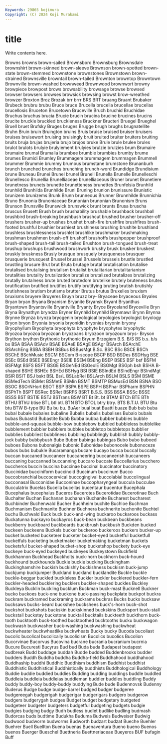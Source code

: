 ```yaml
---
Keywords: 29865 kojimura
Copyright: (C) 2024 Koji Murakami
---
```


# title

Write contents here.



 Browns browns brown-sailed Brownsboro Brownsburg Brownsdale brownshirt brown-skinned
brown-sleeve Brownson brown-spotted brown-state brown-stemmed brownstone brownstones Brownstown brown-strained Brownsville
browntail brown-tailed Brownton browntop Browntown Brownville brown-washed brownweed Brownwood brownwort
browny browpiece browpost brows browsability browsage browse browsed browser browsers
browses browsick browsing browst brow-wreathed browzer Broxton Broz Brozak brr
brrr BRS BRT bruang Bruant Brubaker Brubeck brubru brubu Bruce
bruce Brucella brucella brucellae brucellas brucellosis Bruceton Brucetown Bruceville Bruch
bruchid Bruchidae Bruchus bruchus brucia Brucie brucin brucina brucine brucines
brucins brucite bruckle bruckled bruckleness Bruckner Bructeri Bruegel Brueghel Bruell
bruet Brufsky Bruges bruges Brugge brugh brughs brugnatellite Bruhn Bruin
bruin Bruington bruins Bruis bruise bruised bruiser bruisers bruises bruisewort
bruising bruisingly bruit bruited bruiter bruiters bruiting bruits bruja brujas
brujeria brujo brujos bruke Brule brule brulee brules brulot brulots
brulyie brulyiement brulyies brulzie brulzies brum Brumaire brumaire brumal Brumalia
brumbee brumbie brumbies brumby brume brumes Brumidi Brumley Brummagem brummagem
brummagen Brummell brummer Brummie brummy brumous brumstane brumstone Brunanburh brunch
brunched brunches brunching brunch-word Brundidge Brundisium brune Bruneau Brunei Brunel
brunel Brunell Brunella Brunelle Brunelleschi Brunellesco Brunellia Brunelliaceae brunelliaceous Bruner
brunet Brunetiere brunetness brunets brunette brunetteness brunettes Brunfelsia Brunhild brunhild
Brunhilda Brunhilde Bruni Bruning brunion brunissure Brunistic brunizem brunizems Brunk
Brunn brunneous Brunner Brunnhilde Brunnichia Bruno Brunonia Brunoniaceae Brunonian brunonian
Brunonism Bruns Brunson Brunsville Brunswick brunswick brunt brunts Brusa bruscha
bruscus Brusett Brush brush brushability brushable brushback brushball brushbird brush-breaking
brushbush brushcut brushed brusher brusher-off brushers brusher-up brushes brushet brush-fire
brushfire brushfires brush-footed brushful brushier brushiest brushiness brushing brushite brushland
brushless brushlessness brushlet brushlike brushmaker brushmaking brushman brushmen brush-off brushoff
brushoffs brushpopper brushproof brush-shaped brush-tail brush-tailed Brushton brush-tongued brush-treat brushup
brushups brushwood brushwork brushy brusk brusker bruskest bruskly bruskness Brusly
brusque brusquely brusqueness brusquer brusquerie brusquest Brussel brussel Brussels brussels
brustle brustled brustling brusure Brut brut Bruta brutage brutal brutalisation
brutalise brutalised brutalising brutalism brutalist brutalitarian brutalitarianism brutalities brutality brutalization
brutalize brutalized brutalizes brutalizing brutally brutalness brute bruted brutedom brutelike
brutely bruteness brutes brutification brutified brutifies brutify brutifying bruting brutish
brutishly brutishness brutism brutisms brutter Brutus brutus Bruxelles bruxism bruxisms
bruyere Bruyeres Bruyn bruzz bry- Bryaceae bryaceous Bryales Bryan bryan
Bryana Bryanism Bryanite Bryansk Bryant Bryanthus Bryantown Bryantsville Bryantville Bryanty
Bryce Bryceland Bryceville Bryn Bryna Brynathyn bryndza Bryner Brynhild brynhild
Brynmawr Brynn Brynna Brynne Brynza brynza bryogenin bryological bryologies bryologist
bryology Bryon bryon Bryonia bryonia bryonidin bryonies bryonin bryony Bryophyllum
Bryophyta bryophyta bryophyte bryophytes bryophytic Bryozoa bryozoa bryozoan bryozoans bryozoon
bryozoum brys- Bryson Brython brython Brythonic brythonic Bryum Brzegiem B.S.
B/S BS b.s. b/s bs BSA BSAA BSAdv BSAE BSAeE
BSAgE BSAgr BSArch BSArchE BSArchEng BSBA BSBH BSBus BSBusMgt B.Sc.
BSC BSc BSCE BSCh BSChE BSchMusic BSCM BSCom B-scope BSCP
BSD BSDes BSDHyg BSE BSEc BSEd BSEE BSEEngr BSElE BSEM
BSEng BSEP BSES BSF bsf BSFM BSFMgt BSFS BSFT BSGE
BSGeNEd BSGeolE BSGMgt BSGph bsh BSHA B-shaped BSHE BSHEc BSHEd
BSHyg BSI BSIE BSIndEd BSIndEngr BSIndMgt BSIR BSIT BSJ bskt
BSL Bs/L BSLabRel BSLArch BSLM BSLS BSM BSME BSMedTech BSMet
BSMetE BSMin BSMT BSMTP BSMusEd BSN BSNA BSO BSOC BSOrNHort
BSOT BSP BSPA BSPE BSPH BSPhar BSPharm BSPHN BSPhTh BSPT
BSRec BSRet BSRFS BSRT B.S.S. BSS BSSA BSSc BSSE BSSS
BST BSTIE BSTJ BSTrans BSW BT Bt Bt. bt BTAM
BTCh BTE BTh BTHU BThU btise BTL btl btl. BTN
BTO BTOL btry btry. BTS B.T.U. BTU Btu btu BTW
B-type BU Bu bu bu. BuAer bual buat Buatti buaze
Bub bub buba bubal bubale bubales bubaline Bubalis bubalis bubalises
Bubalo bubals bubas Bubastid Bubastite Bubb Bubba bubba bubber bubbies
bubble bubble-and-squeak bubble-bow bubblebow bubbled bubbleless bubblelike bubblement bubbler bubblers
bubbles bubbletop bubbletops bubblier bubblies bubbliest bubbliness bubbling bubblingly bubblish
bubbly bubbly-jock bubby bubbybush Bube Buber bubinga bubingas Bubo bubo
buboed buboes Bubona bubonalgia bubonic Bubonidae bubonocele bubonoceze bubos bubs
bubukle Bucaramanga bucare bucayo bucca buccal buccally buccan buccaned buccaneer
buccaneering buccaneerish buccaneers buccaning buccanned buccanning buccaro buccate Buccellarius bucchero
buccheros buccin buccina buccinae buccinal buccinator buccinatory Buccinidae bucciniform buccinoid
Buccinum buccinum Bucco buccobranchial buccocervical buccogingival buccolabial buccolingual bucconasal Bucconidae
Bucconinae buccopharyngeal buccula bucculae Bucculatrix Bucelas Bucella bucellas bucentaur bucentur
Bucephala Bucephalus bucephalus Buceros Bucerotes Bucerotidae Bucerotinae Buch Buchalter Buchan
Buchanan buchanan Buchanite Bucharest bucharest Buchbinder Buchenwald Bucher Buchheim buchite
Buchloe Buchman Buchmanism Buchmanite Buchner Buchnera buchnerite buchonite Buchtel buchu
Buchwald Buck buck buck-and-wing buckaroo buckaroos buckass Buckatunna buckayro buckayros
buck-bean buckbean buckbeans buckberry buckboard buckboards buckbrush buckbush Buckden bucked
buckeen buckeens Buckels bucker buckeroo buckeroos buckers bucker-up bucket bucketed
bucketeer bucketer bucket-eyed bucketful bucketfull bucketfuls bucketing bucketmaker bucketmaking bucketman
buckets bucketsful bucket-shaped bucket-shop bucketshop buckety buck-eye buckeye buck-eyed buckeyed
buckeyes Buckeystown Buckfield Buckhannon Buckhead Buckholts buck-horn buckhorn buck-hound buckhound
buckhounds Buckie buckie bucking Buckingham Buckinghamshire buckish buckishly buckishness buckism
buck-jump buckjump buckjumper Buckland buckland bucklandite Buckle buckle buckle-beggar buckled
buckleless Buckler buckler bucklered buckler-fern buckler-headed bucklering bucklers buckler-shaped buckles
Buckley Buckleya Bucklin buckling bucklum Buckman buck-mast Bucknell Buckner bucko
buckoes buck-one buckone buck-passing buckplate buckpot buckra buckram buckramed buckraming
buckrams buckras Bucks bucks bucksaw bucksaws bucks-beard buckshee buckshees buck's-horn
buck-shot buckshot buckshots buckskin buckskinned buckskins Bucksport buck-stall buckstall buckstay
buckstone bucktail bucktails buckteeth buckthorn buck-tooth bucktooth buck-toothed bucktoothed bucktooths
bucku buckwagon buckwash buckwasher buck-washing buckwashing buckwheat buckwheater buckwheatlike buckwheats
Bucky bucky Bucoda bucoliast bucolic bucolical bucolically bucolicism Bucolics bucolics
Bucolion Bucorvinae Bucorvus Bucovina bucrane bucrania bucranium bucrnia Bucure Bucuresti
Bucyrus Bud bud Buda buda Budapest budapest budbreak Budd buddage
buddah Budde budded Buddenbrooks budder budders Buddh Buddha buddha Buddha-field
Buddhahood buddhahood Buddhaship buddhi Buddhic Buddhism buddhism Buddhist buddhist Buddhistic
Buddhistical Buddhistically buddhists Buddhological Buddhology Buddie buddie buddied buddies Budding
budding buddings buddle buddled Buddleia buddleia buddleias buddleman buddler buddles
buddling Buddy buddy buddy-boy buddy-buddy buddying Bude bude Budennovsk Budenny
Buderus Budge budge budge-barrel budged budger budgeree budgereegah budgerigah budgerigar
budgerigars budgero budgerow budgers budgerygah budges Budget budget budgetary budgeted
budgeteer budgeter budgeters budgetful budgeting budgets budgie budgies budging budgy
Budh budless budlet budlike budling budmash Budorcas buds budtime Budukha
Buduma Budweis Budweiser Budwig budwood budworm budworms Budworth budzart budzat
Bueche Buehler Buehrer Buell Buellton Buena buenas Buenaventura Bueno bueno
Buenos buenos Buerger Bueschel Buettneria Buettneriaceae Bueyeros BUF bufagin Buff

